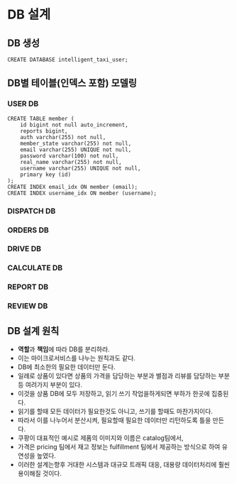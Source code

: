 # DB 설계

## DB 생성
```
CREATE DATABASE intelligent_taxi_user;
```

## DB별 테이블(인덱스 포함) 모델링
### USER DB
```
CREATE TABLE member (
    id bigint not null auto_increment,
    reports bigint,
    auth varchar(255) not null,
    member_state varchar(255) not null,
    email varchar(255) UNIQUE not null,
    password varchar(100) not null,
    real_name varchar(255) not null,
    username varchar(255) UNIQUE not null,
    primary key (id)
);
CREATE INDEX email_idx ON member (email);
CREATE INDEX username_idx ON member (username);
```
### DISPATCH DB
### ORDERS DB
### DRIVE DB
### CALCULATE DB
### REPORT DB
### REVIEW DB


## DB 설계 원칙
* **역할**과 **책임**에 따라 DB를 분리하라.
* 이는 마이크로서비스를 나누는 원칙과도 같다.
* DB에 최소한의 필요한 데이터만 둔다.
* 일례로 상품이 있다면 상품의 가격을 담당하는 부분과 별점과 리뷰를 담당하는 부분 등 여려가지 부분이 있다.
* 이것을 상품 DB에 모두 저장하고, 읽기 쓰기 작업을하게되면 부하가 한곳에 집중된다.
* 읽기를 할때 모든 데이터가 필요한것도 아니고, 쓰기를 할때도 마찬가지이다.
* 따라서 이를 나누어서 분산시켜, 필요할때 필요한 데이터만 리턴하도록 틀을 만든다.
* 쿠팡이 대표적인 예시로 제품의 이미지와 이름은 catalog팀에서,
* 가격은 pricing 팀에서 재고 정보는 fulfillment 팀에서 제공하는 방식으로 하여 유연성을 높였다.
* 이러한 설계는향후 거대한 시스템과 대규모 트래픽 대응, 대용량 데이터처리에 훨씬 용이해질 것이다.